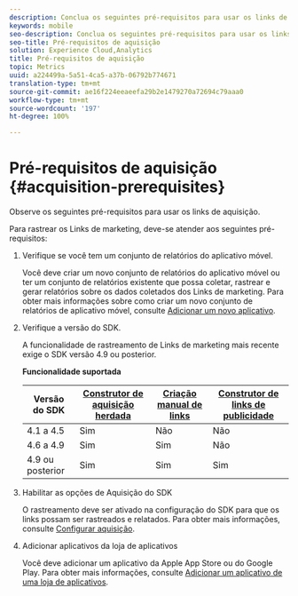 ```yaml
---
description: Conclua os seguintes pré-requisitos para usar os links de aquisição.
keywords: mobile
seo-description: Conclua os seguintes pré-requisitos para usar os links de aquisição.
seo-title: Pré-requisitos de aquisição
solution: Experience Cloud,Analytics
title: Pré-requisitos de aquisição
topic: Metrics
uuid: a224499a-5a51-4ca5-a37b-06792b774671
translation-type: tm+mt
source-git-commit: ae16f224eeaeefa29b2e1479270a72694c79aaa0
workflow-type: tm+mt
source-wordcount: '197'
ht-degree: 100%

---
```



# Pré-requisitos de aquisição {#acquisition-prerequisites}

Observe os seguintes pré-requisitos para usar os links de aquisição.

Para rastrear os Links de marketing, deve-se atender aos seguintes pré-requisitos:

1. Verifique se você tem um conjunto de relatórios do aplicativo móvel.

   Você deve criar um novo conjunto de relatórios do aplicativo móvel ou ter um conjunto de relatórios existente que possa coletar, rastrear e gerar relatórios sobre os dados coletados dos Links de marketing. Para obter mais informações sobre como criar um novo conjunto de relatórios de aplicativo móvel, consulte [Adicionar um novo aplicativo](/help/using/manage-apps/t-new-app.md).

1. Verifique a versão do SDK.

   A funcionalidade de rastreamento de Links de marketing mais recente exige o SDK versão 4.9 ou posterior.

   **Funcionalidade suportada**

   | Versão do SDK | [Construtor de aquisição herdada](/help/using/acquisition-main/c-marketing-links-builder/t-create-edit-adobe-links/c-use-legacy-acquisition-links/c-use-legacy-acquisition-links.md) | [Criação manual de links](/help/using/acquisition-main/c-marketing-links-builder/acquisition-link-manual.md) | [Construtor de links de publicidade](/help/using/acquisition-main/c-marketing-links-builder/c-marketing-links-builder.md) |
   |--- |--- |--- |--- |
   | 4.1 a 4.5 | Sim | Não | Não |
   | 4.6 a 4.9 | Sim | Sim | Não |
   | 4.9 ou posterior | Sim | Sim | Sim |

1. Habilitar as opções de Aquisição do SDK

   O rastreamento deve ser ativado na configuração do SDK para que os links possam ser rastreados e relatados. Para obter mais informações, consulte [Configurar aquisição](/help/using/acquisition-main/t-enable-acquisition.md).

1. Adicionar aplicativos da loja de aplicativos

   Você deve adicionar um aplicativo da Apple App Store ou do Google Play. Para obter mais informações, consulte [Adicionar um aplicativo de uma loja de aplicativos](/help/using/manage-apps/c-app-store/t-app-store-app.md).
